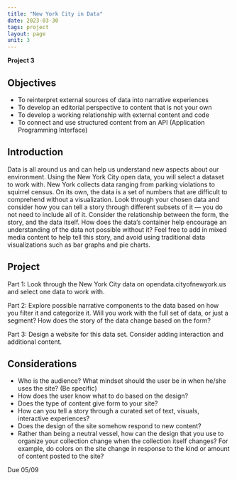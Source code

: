 ```yaml
---
title: "New York City in Data"
date: 2023-03-30
tags: project
layout: page
unit: 3
---
```


**Project 3**

## Objectives
- To reinterpret external sources of data into narrative experiences
- To develop an editorial perspective to content that is not your own
- To develop a working relationship with external content and code
- To connect and use structured content from an API (Application Programming Interface) 

## Introduction
Data is all around us and can help us understand new aspects about our environment. Using the New York City open data, you will select a dataset to work with. New York collects data ranging from parking violations to squirrel census. On its own, the data is a set of numbers that are difficult to comprehend without a visualization. Look through your chosen data and consider how you can tell a story through different subsets of it — you do not need to include all of it. Consider the relationship between the form, the story, and the data itself. How does the data’s container help encourage an understanding of the data not possible without it? Feel free to add in mixed media content to help tell this story, and avoid using traditional data visualizations such as bar graphs and pie charts.

## Project
Part 1: Look through the New York City data on opendata.cityofnewyork.us and select one data to work with. 

Part 2: Explore possible narrative components to the data based on how you filter it and categorize it. Will you work with the full set of data, or just a segment? How does the story of the data change based on the form?

Part 3: Design a website for this data set. Consider adding interaction and additional content.

## Considerations
- Who is the audience? What mindset should the user be in when he/she uses the site? (Be specific)
- How does the user know what to do based on the design?
- Does the type of content give form to your site? 
- How can you tell a story through a curated set of text, visuals, interactive experiences? 
- Does the design of the site somehow respond to new content? 
- Rather than being a neutral vessel, how can the design that you use to organize your collection change when the collection itself changes? For example, do colors on the site change in response to the kind or amount of content posted to the site? 

Due 05/09
